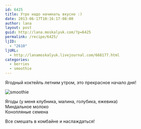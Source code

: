 ```yaml
---
id: 6425
title: Утро надо начинать вкусно :)
date: 2013-06-17T10:16:17-08:00
author: lana
layout: post
guid: http://lana.moskalyuk.com/?p=6425
permalink: /recipe/6425/
ljID:
  - "2610"
ljURL:
  - http://lanamoskalyuk.livejournal.com/668177.html
categories:
  - berries
  - smoothie
---
```

Ягодный коктейль летним утром, это прекрасное начало дня!

![smoothie](http://farm4.staticflickr.com/3746/9069563638_bcf62fb1d9_c.jpg) 

Ягоды (у меня клубника, малина, голубика, ежевика)  
Миндальное молоко  
Конопляные семена 

Все смешать в комбайне и наслаждаться!